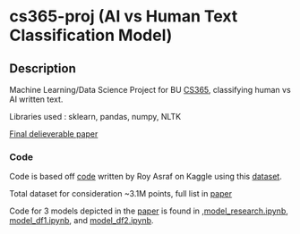 # cs365-proj (AI vs Human Text Classification Model)

## Description
Machine Learning/Data Science Project for BU <a href="https://www.bu.edu/academics/cas/courses/cas-cs-365/" target="_blank" rel="noopener noreferrer">CS365</a>, classifying human vs AI written text. 

Libraries used : sklearn, pandas, numpy, NLTK

<a href="https://github.com/theoc3/cs365-proj/blob/main/Paper.pdf" target="_blank" rel="noopener noreferrer">Final delieverable paper</a> 

### Code

Code is based off <a href="https://www.kaggle.com/code/theodorechen/logistic-regression-with-cnn-99-91/" target="_blank" rel="noopener noreferrer">code</a> written by Roy Asraf on Kaggle using this <a href="https://www.kaggle.com/datasets/shanegerami/ai-vs-human-text/code" target="_blank" rel="noopener noreferrer">dataset</a>.

Total dataset for consideration ~3.1M points, full list in <a href="https://github.com/theoc3/cs365-proj/blob/main/Paper.pdf" target="_blank" rel="noopener noreferrer">paper</a>

Code for 3 models depicted in the <a href="https://github.com/theoc3/cs365-proj/blob/main/Paper.pdf" target="_blank" rel="noopener noreferrer">paper</a> is found in ,<a href="https://github.com/theoc3/cs365-proj/blob/main/model_research.ipynb" target="_blank" rel="noopener noreferrer">model_research.ipynb</a>, <a href="https://github.com/theoc3/cs365-proj/blob/main/model_df1.ipynb" target="_blank" rel="noopener noreferrer">model_df1.ipynb</a>, and <a href="https://github.com/theoc3/cs365-proj/blob/main/model_df2.ipynb" target="_blank" rel="noopener noreferrer">model_df2.ipynb</a>. 

